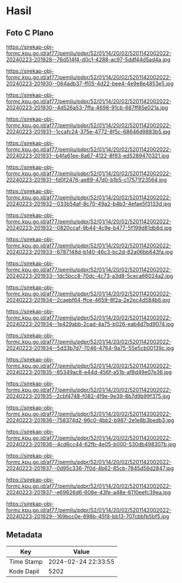 # Hasil

## Foto C Plano

https://sirekap-obj-formc.kpu.go.id/af77/pemilu/pdpr/52/01/14/20/02/5201142002022-20240223-201928--76d514f4-d0c1-4288-ac97-5ddf44d5ad4a.jpg

https://sirekap-obj-formc.kpu.go.id/af77/pemilu/pdpr/52/01/14/20/02/5201142002022-20240223-201930--064adb37-ff05-4d22-bee4-4e9e8e4853e5.jpg

https://sirekap-obj-formc.kpu.go.id/af77/pemilu/pdpr/52/01/14/20/02/5201142002022-20240223-201930--4d526a53-7ffa-4698-91cb-687ff85e021a.jpg

https://sirekap-obj-formc.kpu.go.id/af77/pemilu/pdpr/52/01/14/20/02/5201142002022-20240223-201931--1ccafc24-375e-4772-8f5c-68646d9883b5.jpg

https://sirekap-obj-formc.kpu.go.id/af77/pemilu/pdpr/52/01/14/20/02/5201142002022-20240223-201931--b4fa61ee-8a67-4122-8f93-ed5289470321.jpg

https://sirekap-obj-formc.kpu.go.id/af77/pemilu/pdpr/52/01/14/20/02/5201142002022-20240223-201931--fd0f2476-ae89-47d0-b1b5-c17571f23564.jpg

https://sirekap-obj-formc.kpu.go.id/af77/pemilu/pdpr/52/01/14/20/02/5201142002022-20240223-201932--033b54af-8c70-49a2-b4b3-4efae5f3133d.jpg

https://sirekap-obj-formc.kpu.go.id/af77/pemilu/pdpr/52/01/14/20/02/5201142002022-20240223-201932--0820ccaf-9b44-4c9e-b477-5f199d81db8d.jpg

https://sirekap-obj-formc.kpu.go.id/af77/pemilu/pdpr/52/01/14/20/02/5201142002022-20240223-201933--6787148d-b140-46c3-bc2d-82a06bb643fa.jpg

https://sirekap-obj-formc.kpu.go.id/af77/pemilu/pdpr/52/01/14/20/02/5201142002022-20240223-201933--1dc5bcc8-70dc-4c73-a3d8-5ceca66024a2.jpg

https://sirekap-obj-formc.kpu.go.id/af77/pemilu/pdpr/52/01/14/20/02/5201142002022-20240223-201934--2caebf64-ffce-4659-8f2a-2e2ec4d584b6.jpg

https://sirekap-obj-formc.kpu.go.id/af77/pemilu/pdpr/52/01/14/20/02/5201142002022-20240223-201934--1e429abb-2cad-4a75-b026-eab4d7bd9074.jpg

https://sirekap-obj-formc.kpu.go.id/af77/pemilu/pdpr/52/01/14/20/02/5201142002022-20240223-201934--5d33b7d7-7046-4764-9a75-55e5cb00139c.jpg

https://sirekap-obj-formc.kpu.go.id/af77/pemilu/pdpr/52/01/14/20/02/5201142002022-20240223-201935--85349ac8-e44d-456f-a51b-af8d49e07e36.jpg

https://sirekap-obj-formc.kpu.go.id/af77/pemilu/pdpr/52/01/14/20/02/5201142002022-20240223-201935--2cbf4748-f082-4f9e-9e39-8b7d9b99f375.jpg

https://sirekap-obj-formc.kpu.go.id/af77/pemilu/pdpr/52/01/14/20/02/5201142002022-20240223-201936--758374d2-96c0-4bb2-b987-2e1e8b3bedb3.jpg

https://sirekap-obj-formc.kpu.go.id/af77/pemilu/pdpr/52/01/14/20/02/5201142002022-20240223-201936--4cd6cc44-62fb-4e05-b000-530db498307b.jpg

https://sirekap-obj-formc.kpu.go.id/af77/pemilu/pdpr/52/01/14/20/02/5201142002022-20240223-201937--0d95c336-7f0d-4b62-85cb-7845d56d2847.jpg

https://sirekap-obj-formc.kpu.go.id/af77/pemilu/pdpr/52/01/14/20/02/5201142002022-20240223-201937--e69626d6-608e-43fe-a48e-6110eefc39ea.jpg

https://sirekap-obj-formc.kpu.go.id/af77/pemilu/pdpr/52/01/14/20/02/5201142002022-20240223-201929--169bcc0e-698b-45f8-bb13-707cbbfb5bf5.jpg


## Metadata

| Key        | Value               |
| ---------- | ------------------- |
| Time Stamp | 2024-02-24 22:33:55 |
| Kode Dapil | 5202                |



